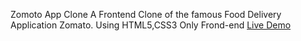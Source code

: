 
Zomoto App Clone A Frontend Clone of the famous Food Delivery Application Zomato.
Using HTML5,CSS3 Only Frond-end 
[Live Demo](https://nandhasv05.github.io/zomoto-clone-app/)
